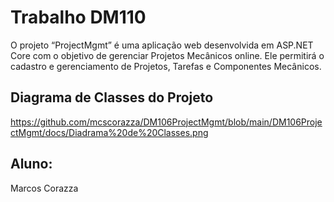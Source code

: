 # Trabalho DM110
O projeto “ProjectMgmt” é uma aplicação web desenvolvida em ASP.NET Core
com o objetivo de gerenciar Projetos Mecânicos online. 
Ele permitirá o cadastro e gerenciamento de Projetos, Tarefas
e Componentes Mecânicos.

## Diagrama de Classes do Projeto

https://github.com/mcscorazza/DM106ProjectMgmt/blob/main/DM106ProjectMgmt/docs/Diadrama%20de%20Classes.png


## Aluno: 
Marcos Corazza
